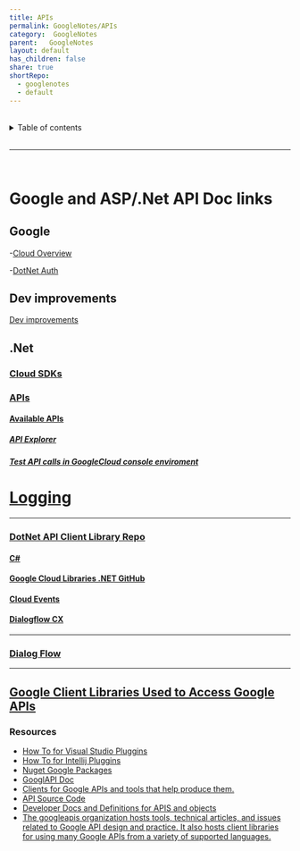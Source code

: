 ```yaml
---
title: APIs    
permalink: GoogleNotes/APIs    
category:  GoogleNotes    
parent:   GoogleNotes    
layout: default    
has_children: false    
share: true    
shortRepo:    
  - googlenotes    
  - default              
---
```

    
    
<br/>              
    
<details markdown="block">                    
<summary>                    
Table of contents                    
</summary>                    
{: .text-delta }                    
1. TOC                    
{:toc}                    
</details>                    
    
<br/>                    
    
***                    
    
<br/>    
    
# Google and ASP/.Net API Doc links    
    
## Google    
    
-[Cloud Overview](https://cloud.google.com/apis/docs/overview)
    
-[DotNet Auth](https://googleapis.dev/dotnet/Google.Apis.Auth/latest/)
    
## Dev improvements    
    
[Dev improvements](https://google.aip.dev/client-libraries)    
    
## .Net    
    
### [Cloud SDKs](https://cloud.google.com/dotnet/docs/reference  )
    
  
    
### [APIs](https://developers.google.com/api-client-library/dotnet/apis   )    
    
 
    
#### [Available APIs](https://cloud.google.com/apis/docs/cloud-client-libraries)    
    
##### [API Explorer](https://developers.google.com/apis-explorer)    
    
##### [Test API calls in GoogleCloud console enviroment](https://cloud.google.com/logging/docs/api)    
    
# [Logging](https://cloud.google.com/logging/docs/reference/api-overview)    
    
***    
    
### [DotNet API Client Library Repo](https://github.com/googleapis/google-api-dotnet-client)    
    
#### [C#](https://cloud.google.com/dotnet/docs/reference)    
    
#### [Google Cloud Libraries .NET GitHub ](https://github.com/googleapis/google-cloud-dotnet)    
    
#### [Cloud Events](https://github.com/googleapis/google-cloudevents-dotnet)    
    
#### [Dialogflow CX](https://cloud.google.com/dotnet/docs/reference/Google.Cloud.Dialogflow.Cx.V3/latest)    
    
***    
    
### [Dialog Flow](https://developers.google.com/api-client-library/dotnet/apis/dialogflow/v3)    
    
***    
    
## [Google Client Libraries Used to Access Google APIs](https://developers.google.com/api-client-library)    
    
### Resources    
    
- [How To for Visual Studio Pluggins](https://cloud.google.com/tools/visual-studio/docs/how-to)    
- [How To for Intellij Pluggins](https://cloud.google.com/code/docs/intellij)    
- [Nuget Google Packages](https://www.nuget.org/profiles/google-apis-packages)    
- [GooglAPI Doc](https://cloud.google.com/apis/docs/overview)    
- [Clients for Google APIs and tools that help produce them.](https://github.com/googleapis)    
- [API Source Code](https://github.com/googleapis/googleapis#google-apis)    
- [Developer Docs and Definitions for APIS and objects](https://googleapis.dev/dotnet/Google.Apis.Auth/latest/api/Google.Apis.Auth.OAuth2.ServiceAccountCredential.html)    
- [The googleapis organization hosts tools, technical articles, and issues related to Google API design and practice. It also hosts client libraries for using many Google APIs from a variety of supported languages.](https://github.com/googleapis/googleapis.github.io/)
